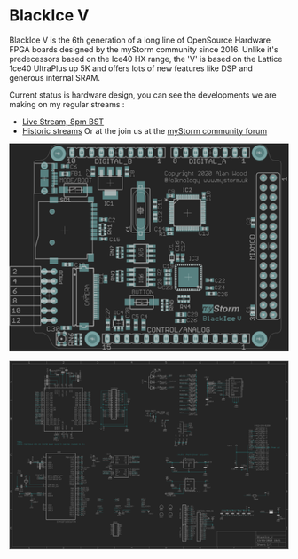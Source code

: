 # BlackIce V
BlackIce V is the 6th generation of a long line of OpenSource Hardware FPGA boards designed by the myStorm community since 2016. Unlike it's predecessors based on the Ice40 HX range, the 'V' is based on the Lattice 1ce40 UltraPlus up 5K and offers lots of new features like DSP and generous internal SRAM.

Current status is hardware design, you can see the developments we are making on my regular streams :
*  [Live Stream, 8pm BST](https://www.twitch.tv/folknology)
* [Historic streams](https://www.youtube.com/watch?v=79OoLG_Dxk0&list=PLXS9jyX9czzodpJNL-szsMfl0rOrZk4B7)
Or at the join us at the [myStorm community forum](https://forum.mystorm.uk)

![Alloy](https://github.com/folknology/BlackIceV/blob/master/BlackIce_V.png)

![Alloy](https://github.com/folknology/BlackIceV/blob/master/BlackIce_V_Schematic.png)


